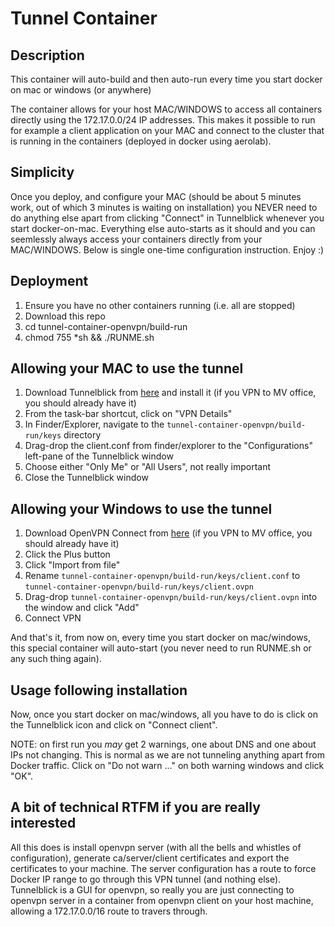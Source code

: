 # Tunnel Container

## Description

This container will auto-build and then auto-run every time you start docker on mac or windows (or anywhere)

The container allows for your host MAC/WINDOWS to access all containers directly using the 172.17.0.0/24 IP addresses. This makes it possible to run for example a client application on your MAC and connect to the cluster that is running in the containers (deployed in docker using aerolab).

## Simplicity

Once you deploy, and configure your MAC (should be about 5 minutes work,  out of which 3 minutes is waiting on installation) you NEVER need to do anything else apart from clicking "Connect" in Tunnelblick whenever you start docker-on-mac. Everything else auto-starts as it should and you can seemlessly always access your containers directly from your MAC/WINDOWS. Below is single one-time configuration instruction. Enjoy :)

## Deployment

1. Ensure you have no other containers running (i.e. all are stopped)
2. Download this repo
3. cd tunnel-container-openvpn/build-run
4. chmod 755 *sh && ./RUNME.sh

## Allowing your MAC to use the tunnel

1. Download Tunnelblick from [here](https://tunnelblick.net/) and install it (if you VPN to MV office, you should already have it)
2. From the task-bar shortcut, click on "VPN Details"
3. In Finder/Explorer, navigate to the `tunnel-container-openvpn/build-run/keys` directory
4. Drag-drop the client.conf from finder/explorer to the "Configurations" left-pane of the Tunnelblick window
5. Choose either "Only Me" or "All Users", not really important
6. Close the Tunnelblick window

## Allowing your Windows to use the tunnel
1. Download OpenVPN Connect from [here](https://openvpn.net/client-connect-vpn-for-windows/) (if you VPN to MV office, you should already have it)
2. Click the Plus button
3. Click "Import from file"
4. Rename `tunnel-container-openvpn/build-run/keys/client.conf` to `tunnel-container-openvpn/build-run/keys/client.ovpn`
5. Drag-drop `tunnel-container-openvpn/build-run/keys/client.ovpn` into the window and click "Add"
6. Connect VPN

And that's it, from now on, every time you start docker on mac/windows, this special container will auto-start (you never need to run RUNME.sh or any such thing again).

## Usage following installation

Now, once you start docker on mac/windows, all you have to do is click on the Tunnelblick icon and click on "Connect client".

NOTE: on first run you *may* get 2 warnings, one about DNS and one about IPs not changing. This is normal as we are not tunneling anything apart from Docker traffic. Click on "Do not warn ..." on both warning windows and click "OK".

## A bit of technical RTFM if you are really interested

All this does is install openvpn server (with all the bells and whistles of configuration), generate ca/server/client certificates and export the certificates to your machine. The server configuration has a route to force Docker IP range to go through this VPN tunnel (and nothing else). Tunnelblick is a GUI for openvpn, so really you are just connecting to openvpn server in a container from openvpn client on your host machine, allowing a 172.17.0.0/16 route to travers through.
